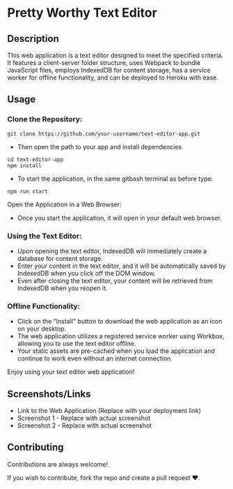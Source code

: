 # Pretty Worthy Text Editor

## Description 

This web application is a text editor designed to meet the specified criteria. It features a client-server folder structure, uses Webpack to bundle JavaScript files, employs IndexedDB for content storage, has a service worker for offline functionality, and can be deployed to Heroku with ease.

## Usage

### Clone the Repository:

```
git clone https://github.com/your-username/text-editor-app.git
```
- Then open the path to your app and install dependencies
```
cd text-editor-app
npm install
```
- To start the application, in the same gitbash terminal as before type:
```
npm run start
```
Open the Application in a Web Browser:

- Once you start the application, it will open in your default web browser.

### Using the Text Editor:

- Upon opening the text editor, IndexedDB will immediately create a database for content storage.
- Enter your content in the text editor, and it will be automatically saved by IndexedDB when you click off the DOM window.
- Even after closing the text editor, your content will be retrieved from IndexedDB when you reopen it.

### Offline Functionality:

- Click on the "Install" button to download the web application as an icon on your desktop.
- The web application utilizes a registered service worker using Workbox, allowing you to use the text editor offline.
- Your static assets are pre-cached when you load the application and continue to work even without an internet connection.


Enjoy using your text editor web application!

## Screenshots/Links

- Link to the Web Application (Replace with your deployment link)
- Screenshot 1 - Replace with actual screenshot
- Screenshot 2 - Replace with actual screenshot
## Contributing

Contributions are always welcome!

If you wish to contribute, fork the repo and create a pull request ♥.

